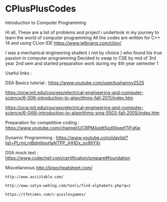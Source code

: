 # CPlusPlusCodes
Introduction to Computer Programming

Hi all,
These are a list of problems and project i undertook in my journey to learn the world of computer programming
All the codes are written for C++ 14 and using CLion IDE https://www.jetbrains.com/clion/

I was a mechanical engineering student ( not by choice ) who found his true passion in computer programming
Decided to swap to CSE by mid of 3rd year 2nd sem and started preparation work during my 4th year semester 1

Useful links : 

  DSA Basics tutorial : https://www.youtube.com/user/tusharroy2525
  
  https://ocw.mit.edu/courses/electrical-engineering-and-computer-science/6-006-introduction-to-algorithms-fall-2011/index.htm
  
  https://ocw.mit.edu/courses/electrical-engineering-and-computer-science/6-046j-introduction-to-algorithms-sma-5503-fall-2005/index.htm
  
  Preparation for competitive coding : https://www.youtube.com/channel/UCRPMAqdtSgd0Ipeef7iFsKw
  
  Dynamic Programming : https://www.youtube.com/playlist?list=PLrmLmBdmIlpsHaNTPP_jHHDx_os9ItYXr
  
  DSA mock test : https://www.codechef.com/certification/prepare#foundation
  
  Miscellaneous
    http://bigocheatsheet.com/
    
    http://www.asciitable.com/
    
    http://www.satya-weblog.com/tools/find-alphabets.php?q=z
    
    https://tfetimes.com/c-puzzlesgames/
